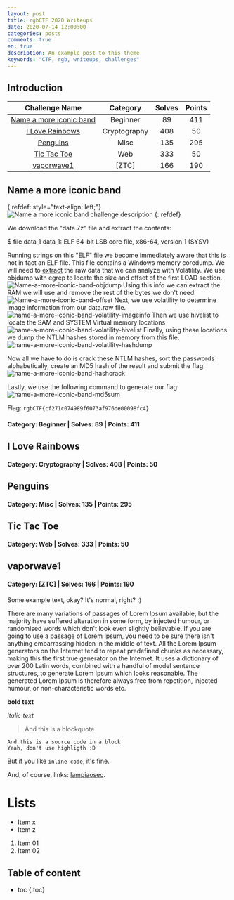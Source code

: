 ```yaml
---
layout: post
title: rgbCTF 2020 Writeups
date: 2020-07-14 12:00:00
categories: posts
comments: true
en: true
description: An example post to this theme
keywords: "CTF, rgb, writeups, challenges"
---
```


## Introduction

| Challenge Name | Category | Solves | Points |
|:--------------:|:--------:|:------:|:------:|
|[Name a more iconic band](#name-a-more-iconic-band) | Beginner | 89 | 411 |
|[I Love Rainbows](#i-love-rainbows) | Cryptography | 408 | 50 |
|[Penguins](#penguins) | Misc | 135 | 295 |
|[Tic Tac Toe](#tic-tac-toe) | Web | 333 | 50 |
|[vaporwave1](#vaporwave1) | [ZTC] | 166 | 190 |

## Name a more iconic band 

{:refdef: style="text-align: left;"}
![Name a more iconic band challenge description](https://i.imgur.com/zwX6zYQ.png)
{: refdef}

We download the "data.7z" file and extract the contents:

$ file data_1
data_1: ELF 64-bit LSB core file, x86-64, version 1 (SYSV)

Running strings on this "ELF" file we become immediately aware that this is not in fact an ELF file.
This file contains a Windows memory coredump.
We will need to [extract](https://www.andreafortuna.org/2017/06/23/how-to-extract-a-ram-dump-from-a-running-virtualbox-machine/) the raw data that we can analyze with Volatility.
We use objdump with egrep to locate the size and offset of the first LOAD section.
![Name-a-more-iconic-band-objdump](https://i.imgur.com/Oe15Iz5.png)
Using this info we can extract the RAM we will use and remove the rest of the bytes we don't need.
![Name-a-more-iconic-band-offset](https://i.imgur.com/t1lI2o6.png)
Next, we use volatility to determine image information from our data.raw file.
![name-a-more-iconic-band-volatility-imageinfo](https://i.imgur.com/QmICVDb.png)
Then we use hivelist to locate the SAM and SYSTEM Virtual memory locations
![name-a-more-iconic-band-volatility-hivelist](https://i.imgur.com/mBJQKBS.png)
Finally, using these locations we dump the NTLM hashes stored in memory from this file.
![name-a-more-iconic-band-volatility-hashdump](https://i.imgur.com/wAEbuNk.png)

Now all we have to do is crack these NTLM hashes, sort the passwords alphabetically, create an MD5 hash of the result and submit the flag.
![name-a-more-iconic-band-hashcrack](https://i.imgur.com/wVy4YPf.png)

Lastly, we use the following command to generate our flag:
![name-a-more-iconic-band-md5sum](https://i.imgur.com/XGKds6x.png)

Flag: `rgbCTF{cf271c074989f6073af976de00098fc4}`

#### Category: Beginner | Solves: 89 | Points: 411

## I Love Rainbows

#### Category: Cryptography | Solves: 408 | Points: 50

## Penguins

#### Category: Misc | Solves: 135 | Points: 295

## Tic Tac Toe

#### Category: Web | Solves: 333 | Points: 50

## vaporwave1

#### Category: [ZTC] | Solves: 166 | Points: 190

Some example text, okay? It's normal, right? :)

There are many variations of passages of Lorem Ipsum available, but the majority have suffered alteration in some form, by injected humour, or randomised words which don't look even slightly believable. If you are going to use a passage of Lorem Ipsum, you need to be sure there isn't anything embarrassing hidden in the middle of text. All the Lorem Ipsum generators on the Internet tend to repeat predefined chunks as necessary, making this the first true generator on the Internet. It uses a dictionary of over 200 Latin words, combined with a handful of model sentence structures, to generate Lorem Ipsum which looks reasonable. The generated Lorem Ipsum is therefore always free from repetition, injected humour, or non-characteristic words etc.

**bold text**

*italic text*

> And this is a blockquote

~~~
And this is a source code in a block
Yeah, don't use highligth :D
~~~

But if you like `inline code`, it's fine.

And, of course, links: [lampiaosec].

# Lists

* Item x
* Item z

1. Item 01
2. Item 02

## Table of content

* toc
{:toc}


[lampiaosec]: https://lampiaosec.github.io
